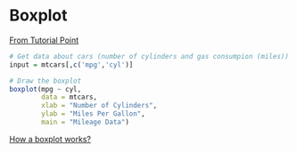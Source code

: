 # Boxplot
[From Tutorial Point](https://www.tutorialspoint.com/r/r_boxplots.htm)

```r
# Get data about cars (number of cylinders and gas consumpion (miles))
input = mtcars[,c('mpg','cyl')]

# Draw the boxplot
boxplot(mpg ~ cyl, 
        data = mtcars, 
        xlab = "Number of Cylinders",
        ylab = "Miles Per Gallon", 
        main = "Mileage Data")
```

[How a boxplot works?](https://www.wellbeingatschool.org.nz/information-sheet/understanding-and-interpreting-box-plots)